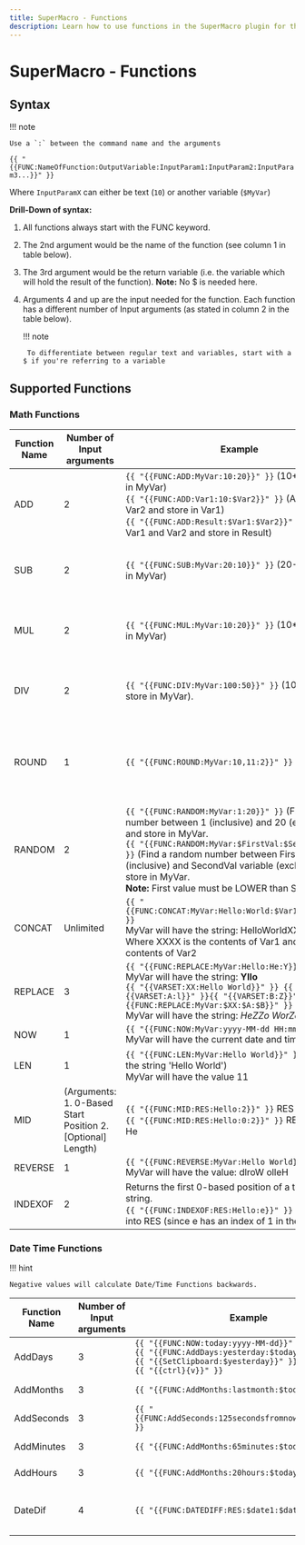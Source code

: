 ```yaml
---
title: SuperMacro - Functions
description: Learn how to use functions in the SuperMacro plugin for the Stream Deck. Do mathematical calculations, replace text, get current date and more with functions to make ur SuperMacro's even more advanced.
---
```



# SuperMacro - Functions

## Syntax
!!! note

    Use a `:` between the command name and the arguments

`{{ "{{FUNC:NameOfFunction:OutputVariable:InputParam1:InputParam2:InputParam3...}}" }}`

Where `InputParamX` can either be text (`10`) or another variable (`$MyVar`)

**Drill-Down of syntax:**

1. All functions always start with the FUNC keyword.
2. The 2nd argument would be the name of the function (see column 1 in table below).
3. The 3rd argument would be the return variable (i.e. the variable which will hold the result of the function). **Note:** No $ is needed here.
4. Arguments 4 and up are the input needed for the function. Each function has a different number of Input arguments (as stated in column 2 in the table below).

    !!! note

        To differentiate between regular text and variables, start with a $ if you're referring to a variable

## Supported Functions

### Math Functions
|Function Name|Number of Input arguments|Example|Comments|
|----|----|----|----|
|ADD|2|`{{ "{{FUNC:ADD:MyVar:10:20}}" }}` (10+20 and store in MyVar)<br>`{{ "{{FUNC:ADD:Var1:10:$Var2}}" }}` (Add 10 to Var2 and store in Var1)<br>`{{ "{{FUNC:ADD:Result:$Var1:$Var2}}" }}` (Sum Var1 and Var2 and store in Result)|
|SUB|2|`{{ "{{FUNC:SUB:MyVar:20:10}}" }}` (20-10 and store in MyVar)|(Additional examples similar to ADD above)|
|MUL|2|`{{ "{{FUNC:MUL:MyVar:10:20}}" }}` (10*20 and store in MyVar)|(Additional examples similar to ADD above)|
|DIV|2|`{{ "{{FUNC:DIV:MyVar:​100:50}}" }}` (100/50 and store in MyVar).|(Additional examples similar to ADD above)|
|ROUND|1|`{{ "{{FUNC:ROUND:MyVar:10,11:2}}" }}`|Rounds a value to the specified number of fractional digits|
|RANDOM|2|`{{ "{{FUNC:RANDOM:MyVar:1:20}}" }}` (Find a random number between 1 (inclusive) and 20 (exclusive) and store in MyVar.<br>`{{ "{{FUNC:RANDOM:MyVar:$FirstVal:$SecondVal}}" }}` (Find a random number between FirstVal variable (inclusive) and SecondVal variable (exclusive) and store in MyVar.<br>**Note:** First value must be LOWER than Second value.|
|CONCAT|Unlimited|`{{ "{{FUNC:CONCAT:MyVar:Hello:World:$Var1:Hi:$Var2}}" }}`<br>MyVar will have the string: HelloWorldXXXXHiYYYY Where XXXX is the contents of Var1 and YYYY is the contents of Var2|
|REPLACE|3|`{{ "{{FUNC:REPLACE:MyVar:Hello:He:Y}}" }}`<br>MyVar will have the string: **Yllo**<br>`{{ "{{VARSET:XX:Hello World}}" }} {{ "{{VARSET:A:l}}" }}{{ "{{VARSET:B:Z}}" }} {{ "{{FUNC:REPLACE:MyVar:$XX:$A:$B}}" }}`<br>MyVar will have the string: *HeZZo WorZd*|
|NOW|1|`{{ "{{FUNC:NOW:MyVar:yyyy-MM-dd HH:mm:ss}}" }}`<br>MyVar will have the current date and time.|
|LEN|1|`{{ "{{FUNC:LEN:MyVar:Hello World}}" }}` (Length of the string 'Hello World')<br>MyVar will have the value 11|
|MID|(Arguments: 1. 0-Based Start Position 2. [Optional] Length)|`{{ "{{FUNC:MID:RES:Hello:2}}" }}` RES will have llo<br>`{{ "{{FUNC:MID:RES:Hello:0:2}}" }}` RES will have He|
|REVERSE|1|`{{ "{{FUNC:REVERSE:MyVar:Hello World}}" }}`<br>MyVar will have the value: dlroW olleH|
|INDEXOF|2|Returns the first 0-based position of a text in the string.<br>`{{ "{{FUNC:INDEXOF:RES:Hello:e}}" }}` will return 1 into RES (since e has an index of 1 in the string)|

### Date Time Functions

!!! hint

    Negative values will calculate Date/Time Functions backwards.


|Function Name|Number of Input arguments|Example|Comments|
|----|----|----|----|
|AddDays|3|`{{ "{{FUNC:NOW:today:yyyy-MM-dd}}" }}`<br>`{{ "{{FUNC:AddDays:yesterday:$today:-1}} "}}`<br>`{{ "{{SetClipboard:$yesterday}}" }}`<br>`{{ "{{ctrl}{v}}" }}`|Prints yesterdays date from clipboard using an existing datetime.|
|AddMonths|3|`{{ "{{FUNC:AddMonths:lastmonth:$today:-1}}" }}`|Counts one month back from an existing datetime and saves to a new var.|
|AddSeconds|3|`{{ "{{FUNC:AddSeconds:125secondsfromnow:$today:125}}" }}`|Add 125 seconds to an existing datetime and saves to a new var.|
|AddMinutes|3|`{{ "{{FUNC:AddMonths:65minutes:$today:65}}" }}`|Add 65 minutes to an existing datetime and saves to a new var.)|
|AddHours|3|`{{ "{{FUNC:AddMonths:20hours:$today:20}}" }}`|Add 20 hours to an existing datetime and saves to a new var.|
|DateDif|4|`{{ "{{FUNC:DATEDIFF:RES:$date1:$date2:d}}" }}`|Compares two datetimes and return the time difference between them (result can be in **d**ays/**h**ours/**m**inutes/**s**econds/miliseconds)|